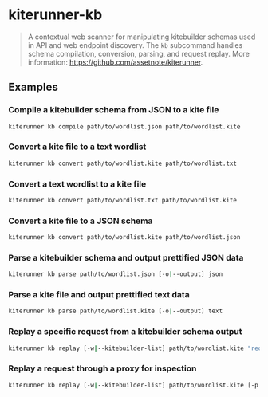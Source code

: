 # kiterunner-kb

> A contextual web scanner for manipulating kitebuilder schemas used in API and web endpoint discovery. The `kb` subcommand handles schema compilation, conversion, parsing, and request replay. More information: <https://github.com/assetnote/kiterunner>.

## Examples

### Compile a kitebuilder schema from JSON to a kite file

```bash
kiterunner kb compile path/to/wordlist.json path/to/wordlist.kite
```

### Convert a kite file to a text wordlist

```bash
kiterunner kb convert path/to/wordlist.kite path/to/wordlist.txt
```

### Convert a text wordlist to a kite file

```bash
kiterunner kb convert path/to/wordlist.txt path/to/wordlist.kite
```

### Convert a kite file to a JSON schema

```bash
kiterunner kb convert path/to/wordlist.kite path/to/wordlist.json
```

### Parse a kitebuilder schema and output prettified JSON data

```bash
kiterunner kb parse path/to/wordlist.json [-o|--output] json
```

### Parse a kite file and output prettified text data

```bash
kiterunner kb parse path/to/wordlist.kite [-o|--output] text
```

### Replay a specific request from a kitebuilder schema output

```bash
kiterunner kb replay [-w|--kitebuilder-list] path/to/wordlist.kite "request_output"
```

### Replay a request through a proxy for inspection

```bash
kiterunner kb replay [-w|--kitebuilder-list] path/to/wordlist.kite [-p|--proxy] http://localhost:8080 "request_output"
```
